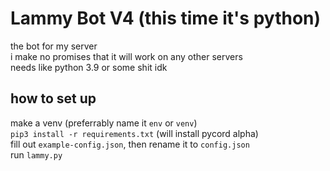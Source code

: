 # Lammy Bot V4 (this time it's python)
the bot for my server  
i make no promises that it will work on any other servers  
needs like python 3.9 or some shit idk  
## how to set up
make a venv (preferrably name it `env` or `venv`)  
`pip3 install -r requirements.txt` (will install pycord alpha)  
fill out `example-config.json`, then rename it to `config.json`  
run `lammy.py`  
